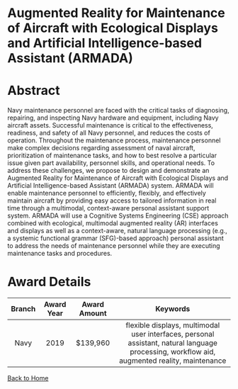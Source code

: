 
Augmented Reality for Maintenance of Aircraft with Ecological Displays and Artificial Intelligence-based Assistant (ARMADA)
===========================================================================================================================

# Abstract


Navy maintenance personnel are faced with the critical tasks of diagnosing, repairing, and inspecting Navy hardware and equipment, including Navy aircraft assets. Successful maintenance is critical to the effectiveness, readiness, and safety of all Navy personnel, and reduces the costs of operation. Throughout the maintenance process, maintenance personnel make complex decisions regarding assessment of naval aircraft, prioritization of maintenance tasks, and how to best resolve a particular issue given part availability, personnel skills, and operational needs. To address these challenges, we propose to design and demonstrate an Augmented Reality for Maintenance of Aircraft with Ecological Displays and Artificial Intelligence-based Assistant (ARMADA) system. ARMADA will enable maintenance personnel to efficiently, flexibly, and effectively maintain aircraft by providing easy access to tailored information in real time through a multimodal, context-aware personal assistant support system. ARMADA will use a Cognitive Systems Engineering (CSE) approach combined with ecological, multimodal augmented reality (AR) interfaces and displays as well as a context-aware, natural language processing (e.g., a systemic functional grammar (SFG)-based approach) personal assistant to address the needs of maintenance personnel while they are executing maintenance tasks and procedures.  

# Award Details

|Branch|Award Year|Award Amount|Keywords|
| :---: | :---: | :---: | :---: |
|Navy|2019|$139,960|flexible displays, multimodal user interfaces, personal assistant, natural language processing, workflow aid, augmented reality, maintenance|
  
  


[Back to Home](https://github.com/chrischow/dod_sbir_awards/Reports/JH/#2042)